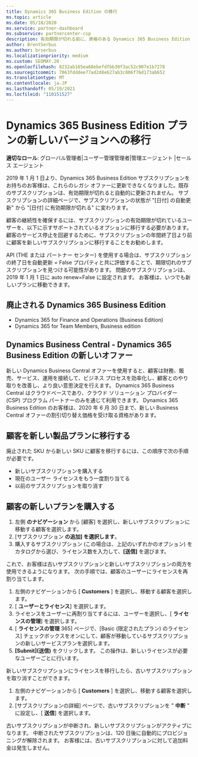 ```yaml
---
title: Dynamics 365 Business Edition の移行
ms.topic: article
ms.date: 05/18/2020
ms.service: partner-dashboard
ms.subservice: partnercenter-csp
description: 有効期限が切れる前に、資格のある Dynamics 365 Business Edition オファーを新しいバージョンに移行する方法について学習します。
author: BrentSerbus
ms.author: brserbus
ms.localizationpriority: medium
ms.custom: SEOMAY.20
ms.openlocfilehash: 8232ab165ea68ebefdfbb30f3ac52c907e1b7278
ms.sourcegitcommit: 7063fdddee77ad2d8e627ab3c806f76d173ab652
ms.translationtype: MT
ms.contentlocale: ja-JP
ms.lasthandoff: 05/19/2021
ms.locfileid: "110151527"
---
```

# <a name="migrate-dynamics-365-business-edition-offers-to-newer-versions"></a>Dynamics 365 Business Edition プランの新しいバージョンへの移行

**適切なロール**: グローバル管理者|ユーザー管理管理者|管理エージェント |セールス エージェント

2019 年 1 月 1 日より、Dynamics 365 Business Edition サブスクリプションをお持ちのお客様は、これらのレガシ オファーに更新できなくなりました。既存のサブスクリプションは、有効期限が切れると自動的に更新されません。 サブスクリプションの詳細ページで、サブスクリプションの状態が "[日付] の自動更新" から "[日付] に有効期限が切れる" に変わります。

顧客の継続性を確保するには、サブスクリプションの有効期限が切れているユーザーを、以下に示すサポートされているオプションに移行する必要があります。 顧客のサービス停止を回避するために、サブスクリプションの年間終了日より前に顧客を新しいサブスクリプションに移行することをお勧めします。

API (THE または パートナー センター) を使用する場合は、サブスクリプションの終了日を自動更新 = False プロパティと共に評価することで、期限切れのサブスクリプションを見つける可能性があります。 問題のサブスクリプションは、2019 年 1 月 1 日に auto renew=False に設定されます。 お客様は、いつでも新しいプランに移動できます。 

## <a name="the-dynamics-365-business-editions-being-retired"></a>廃止される Dynamics 365 Business Edition

- Dynamics 365 for Finance and Operations (Business Edition)
- Dynamics 365 for Team Members, Business edition

## <a name="dynamics-business-central---the-dynamics-365-business-edition-new-offers"></a>Dynamics Business Central - Dynamics 365 Business Edition の新しいオファー

新しい Dynamics Business Central オファーを使用すると、顧客は財務、販売、サービス、運用を接続して、ビジネス プロセスを効率化し、顧客とのやり取りを改善し、より良い意思決定を行えます。 Dynamics 365 Business Central はクラウドベースであり、クラウド ソリューション プロバイダー (CSP) プログラム パートナーのみを通じて利用できます。
Dynamics 365 Business Edition のお客様は、2020 年 6 月 30 日まで、新しい Business Central オファーの割引切り替え価格を受け取る資格があります。

## <a name="transition-customers-to-new-product-plans"></a>顧客を新しい製品プランに移行する

 廃止された SKU から新しい SKU に顧客を移行するには、この順序で次の手順が必要です。

- 新しいサブスクリプションを購入する
- 現在のユーザー ライセンスをもう一度割り当てる
- 以前のサブスクリプションを取り消す

## <a name="purchase-the-new-plan-for-your-customer"></a>顧客の新しいプランを購入する

1. 左側 **のナビゲーション** から [顧客] を選択し、新しいサブスクリプションに移動する顧客を選択します。
2. [サブスクリプション **の追加] を選択します**。
3. 購入するサブスクリプション (この場合は、上記のいずれかのオプション) をカタログから選び、ライセンス数を入力して、**[送信]** を選びます。 

これで、お客様は古いサブスクリプションと新しいサブスクリプションの両方を使用できるようになります。 次の手順では、顧客のユーザーにライセンスを再割り当てします。

1. 左側のナビゲーションから [ **Customers** ] を選択し、移動する顧客を選択します。
2. [ **ユーザーとライセンス**] を選択します。
3. ライセンスをユーザーに再割り当てするには、ユーザーを選択し、[ **ライセンスの管理**] を選択します。 
4. [ **ライセンスの管理** 365] ページで、[Basic (限定されたプラン) のライセンス] チェックボックスをオンにして、顧客が移動しているサブスクリプションの新しいサービスプランを選択します。 
5. **[Submit]\(送信\)** をクリックします。 この操作は、新しいライセンスが必要なユーザーごとに行います。 

新しいサブスクリプションにライセンスを移行したら、古いサブスクリプションを取り消すことができます。 

1. 左側のナビゲーションから [ **Customers** ] を選択し、移動する顧客を選択します。
2. [サブスクリプションの詳細] ページで、古いサブスクリプションを " **中断** " に設定し、[ **送信**] を選択します。

古いサブスクリプションが中断され、新しいサブスクリプションがアクティブになります。 中断されたサブスクリプションは、120 日後に自動的にプロビジョニングが解除されます。 お客様には、古いサブスクリプションに対して追加料金は発生しません。
